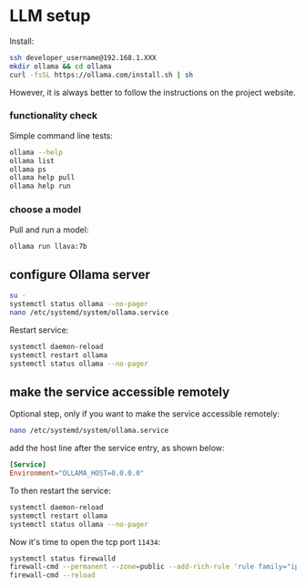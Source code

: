 # LLM setup

Install:

```bash
ssh developer_username@192.168.1.XXX
mkdir ollama && cd ollama
curl -fsSL https://ollama.com/install.sh | sh
```

However, it is always better to follow the instructions on the project website.

### functionality check

Simple command line tests:

```bash
ollama --help
ollama list
ollama ps
ollama help pull
ollama help run
```

### choose a model

Pull and run a model:

```bash
ollama run llava:7b
```

## configure Ollama server

```bash
su -
systemctl status ollama --no-pager
nano /etc/systemd/system/ollama.service
```

Restart service:

```bash
systemctl daemon-reload
systemctl restart ollama
systemctl status ollama --no-pager
```

## make the service accessible remotely

Optional step, only if you want to make the service accessible remotely:

```bash
nano /etc/systemd/system/ollama.service
```

add the host line after the service entry, as shown below:

```conf
[Service]
Environment="OLLAMA_HOST=0.0.0.0"
```

To then restart the service:

```bash
systemctl daemon-reload
systemctl restart ollama
systemctl status ollama --no-pager
```

Now it's time to open the tcp port `11434`:

```bash
systemctl status firewalld
firewall-cmd --permanent --zone=public --add-rich-rule 'rule family="ipv4" source address="192.168.1.0/24" port port=11434 protocol="tcp" accept'
firewall-cmd --reload
```
